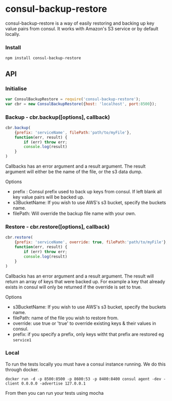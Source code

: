 # consul-backup-restore
consul-backup-restore is a way of easily restoring and backing up key value pairs from consul.
It works with Amazon's S3 service or by default locally.

### Install
```
npm install consul-backup-restore
```

## API

### Initialise
``` javascript
var ConsulBackupRestore = require('consul-backup-restore');
var cbr = new ConsulBackupRestore({host: 'localhost', port:8500});
```

### Backup - cbr.backup([options], callback)
``` javascript
cbr.backup(
    {prefix: 'serviceName', filePath:'path/to/myFile'},
    function(err, result) {
        if (err) throw err;
        console.log(result)
    }
)
```
Callbacks has an error argument and a result argument. The result argument will either be the name of the file, or the s3 data dump.

Options
* prefix : Consul prefix used to back up keys from consul. If left blank all key value pairs will be backed up.
* s3BucketName: If you wish to use AWS's s3 bucket, specify the buckets name.
* filePath: Will override the backup file name with your own.

### Restore - cbr.restore([options], callback)
``` javascript
cbr.restore(
    {prefix: 'serviceName', override: true, filePath:'path/to/myFile'},
    function(err, result) {
        if (err) throw err;
        console.log(result)
    }    
)
```
Callbacks has an error argument and a result argument. The result will return an array of keys that were backed up. For example a key that already exists in consul will only be returned if the override is set to true.

Options
* s3BucketName: If you wish to use AWS's s3 bucket, specify the buckets name.
* filePath: name of the file you wish to restore from.
* override: use true or 'true' to override existing keys & their values in consul.
* prefix: if you specify a prefix, only keys witht that prefix are restored eg `service1`


### Local
To run the tests locally you must have a consul instance running. We do this through docker.
```
docker run -d -p 8500:8500 -p 8600:53 -p 8400:8400 consul agent -dev -client 0.0.0.0 -advertise 127.0.0.1
```
From then you can run your tests using mocha
